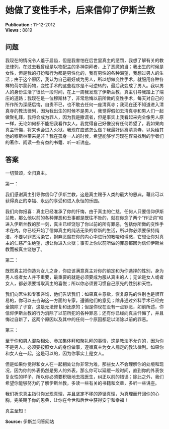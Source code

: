 # 她做了变性手术，后来信仰了伊斯兰教

**Publication :** 11-12-2012  
**Views :** 8819  

## 问题

我现在的情况令人羞于启齿，但是我害怕在后世里真主的惩罚，我想了解有关的教法律列。在过去我曾经是以物配主的多神崇拜者，上了恶魔的当；我出生的时候是女性，但是我的打扮和行为都是男性化的，我有男性的各种渴望，我想过男人的生活；由于这个原因，我认为自己最好成为男人，所以想做变性手术，就服用各种各样的荷尔蒙药物，变性手术的这些程序是不可逆转的，最后我变成了男人。我以男人的身份生活了很长一段时间，在上一周我发现了伊斯兰教，真主引导我踏上了端庄的道路；我现在是一位穆斯林了，非常后悔以前所做的变性手术，每天对自己的所作所为深感后悔，自责不已，也不敢去任何一座清真寺；我现在还不知道进入清真寺的教法律列，因为我出生的时候不是男人，我觉得假如去清真寺和男人们一起做聚礼拜，我将会成为罪人，因为我是撒谎者，但是事实上我看起来完全像男人原一样，无论如何都不能把我看作女人。我觉得自己好像没有任何希望了，我如果向真主忏悔，将来也会进入火狱。我现在应该怎么做？我最好远离清真寺，以免给其他的穆斯林带来是非？我在孤身一人的时候，希望能够学习现在容易找到的学者们的著作、阅读一些有益的书籍、听一听讲座。

## 答案

一切赞颂，全归真主。

第一：

我们感谢真主引导你信仰了伊斯兰教，这是真主赐予人类的最大的恩典，藉此可以获得真正的幸福、永远的享受和进入永恒的乐园。

我们向你报喜：真主已经准承了你的忏悔，由于真主的仁慈，任何人只要信仰伊斯兰教，那么他以前的各种罪恶和丑事都是既往不咎的，就在你念了两个“作证词”和进入伊斯兰教的那一刻，真主已经饶恕了你以前的所有罪恶，包括你所做的变性手术在内。你已经开始了信仰真主的纯洁无染的崭新的生活，所以你必须要保持纯洁，不要以罪恶污染它，摒弃恶魔在你的内心中进行的教唆和诱惑，它想让你对真主的仁慈产生绝望，想让你进入火狱；事实上你以前所做的罪恶都因为信仰伊斯兰教而被真主饶恕了。

第二：

既然真主把你造为女儿之身，你应该满意真主对你的前定和为你选择的性别，身为男人或者女人并不重要，最重要的就是必须要成为服从真主的人；无论是女人或者女人，都必须要博取真主的喜悦；所以你必须要习惯自己原先的性别和天性。

我们向医生和专家咨询，他们告诉我们：如果真主意欲，恢复原先的性别也是很容易的，你可以去咨询这一方面的专家，遵循他们的意见；除非通过外科手术已经完全摘除了子宫，这是无法修复和还原的；但是你现在没有一点罪恶，如前所述，你信仰伊斯兰教的行为消除了以前所犯的各种罪恶；还有你已经向真主忏悔了，并且悔过自新了，这两个原因以及其中的任何一个原因都足以消除以前的罪恶。

第三：

至于你和男人混杂相处、参加集体拜和聚礼拜的事情，这是教法不允许的，因为你不是男人，必须要按照女人的身份做事，遵循真主为女人规定的教法律列。如果你和女人在一起，这是可以的，因为你事实上是女人。

但是如果你觉得和女人在一起相处让你非常为难，那些女人不会理解你的处境和现况，因为你的外表仍然是男人的外表，那么你可以延缓一段时间，直到你的外表恢复女性的样子，所以你必须要积极地去找医生，纠正以前的错误；除此之外，我们希望你能够努力的了解伊斯兰教，多读一些有关的书籍和文章，多听一些讲座。

我们祈求真主指引你发现真理，并且坚定不移的遵循真理，为真理而开阔你的心胸，完美赐予你的恩典，让你在今世和后世中获得安宁和幸福！

真主至知！

**Source:** 伊斯兰问答网站